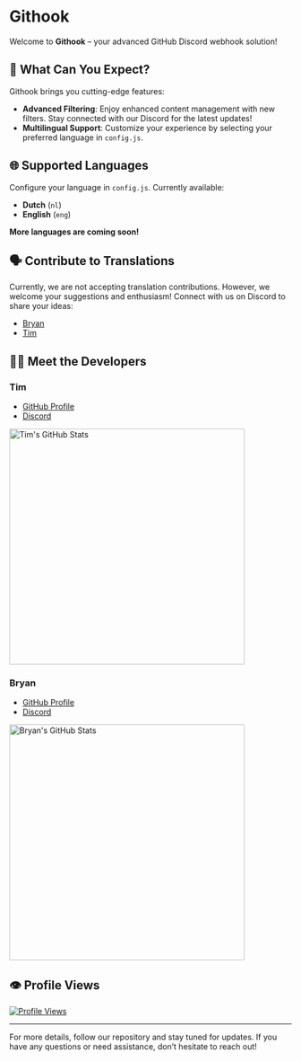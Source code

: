 # Githook

Welcome to **Githook** – your advanced GitHub Discord webhook solution!

## 🚀 What Can You Expect?

Githook brings you cutting-edge features:

- **Advanced Filtering**: Enjoy enhanced content management with new filters. Stay connected with our Discord for the latest updates!
- **Multilingual Support**: Customize your experience by selecting your preferred language in `config.js`.

## 🌐 Supported Languages

Configure your language in `config.js`. Currently available:

- **Dutch** (`nl`)
- **English** (`eng`)

**More languages are coming soon!**

## 🗣️ Contribute to Translations

Currently, we are not accepting translation contributions. However, we welcome your suggestions and enthusiasm! Connect with us on Discord to share your ideas:

- [Bryan](https://discord.com/users/281826343040057345)
- [Tim](https://discord.com/users/427717508359782400)

## 👩‍💻 Meet the Developers

### Tim

- [GitHub Profile](https://github.com/Donrskbb)
- [Discord](https://discord.com/users/427717508359782400)

<p align="left">
  <a href="https://github.com/Donrskbb">
    <img width="420" src="https://github-readme-stats.vercel.app/api?username=Donrskbb&amp;count_private=true&amp;show_icons=true&amp;title_color=dc143c&amp;text_color=ffffff&amp;icon_color=dc143c&amp;hide_border=true&amp;bg_color=282a36&amp;layout=compact&amp;hide_title=false&amp;hide_rank=false" alt="Tim's GitHub Stats" style="max-width: 100%;">
  </a>
</p>

### Bryan

- [GitHub Profile](https://github.com/L3G3CLAN)
- [Discord](https://discord.com/users/281826343040057345)

<p align="left">
  <a href="https://github.com/L3G3CLAN">
    <img width="420" src="https://github-readme-stats.vercel.app/api?username=L3G3CLAN&amp;count_private=true&amp;show_icons=true&amp;title_color=dc143c&amp;text_color=ffffff&amp;icon_color=dc143c&amp;hide_border=true&amp;bg_color=282a36&amp;layout=compact&amp;hide_title=false&amp;hide_rank=false" alt="Bryan's GitHub Stats" style="max-width: 100%;">
  </a>
</p>

## 👁️ Profile Views

[![Profile Views](https://visitcount.itsvg.in/api?id=Github&label=Profile%20Views&color=3&icon=5&pretty=true)](https://visitcount.itsvg.in)

---

For more details, follow our repository and stay tuned for updates. If you have any questions or need assistance, don’t hesitate to reach out!

